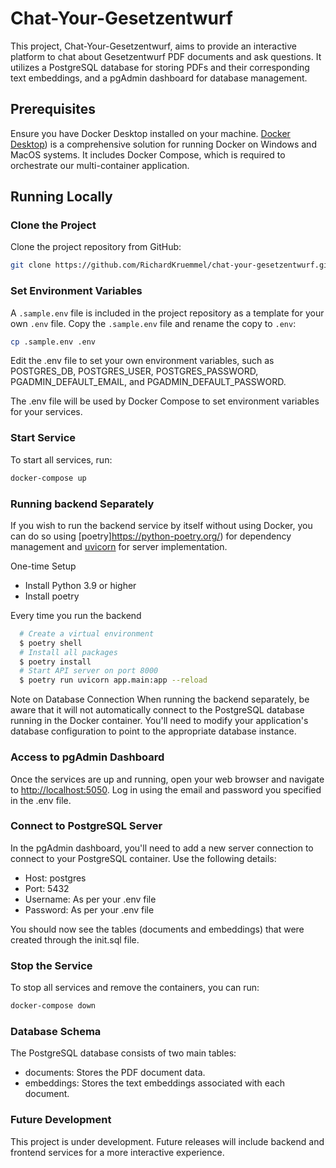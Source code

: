 # Chat-Your-Gesetzentwurf

This project, Chat-Your-Gesetzentwurf, aims to provide an interactive platform to chat about Gesetzentwurf PDF documents and ask questions. It utilizes a PostgreSQL database for storing PDFs and their corresponding text embeddings, and a pgAdmin dashboard for database management.

## Prerequisites

Ensure you have Docker Desktop installed on your machine. [Docker Desktop](https://www.docker.com/products/docker-desktop)) is a comprehensive solution for running Docker on Windows and MacOS systems. It includes Docker Compose, which is required to orchestrate our multi-container application.

## Running Locally

### Clone the Project

Clone the project repository from GitHub:

```bash
git clone https://github.com/RichardKruemmel/chat-your-gesetzentwurf.git
```

### Set Environment Variables

A `.sample.env` file is included in the project repository as a template for your own `.env` file. Copy the `.sample.env` file and rename the copy to `.env`:

```bash
cp .sample.env .env
```

Edit the .env file to set your own environment variables, such as POSTGRES_DB, POSTGRES_USER, POSTGRES_PASSWORD, PGADMIN_DEFAULT_EMAIL, and PGADMIN_DEFAULT_PASSWORD.

The .env file will be used by Docker Compose to set environment variables for your services.

### Start Service

To start all services, run:

```bash
docker-compose up
```

### Running backend Separately

If you wish to run the backend service by itself without using Docker, you can do so using [poetry]https://python-poetry.org/) for dependency management and [uvicorn](https://www.uvicorn.org/) for server implementation.

One-time Setup

- Install Python 3.9 or higher
- Install poetry

Every time you run the backend

```bash
  # Create a virtual environment
  $ poetry shell
  # Install all packages
  $ poetry install
  # Start API server on port 8000
  $ poetry run uvicorn app.main:app --reload
```

Note on Database Connection
When running the backend separately, be aware that it will not automatically connect to the PostgreSQL database running in the Docker container. You'll need to modify your application's database configuration to point to the appropriate database instance.

### Access to pgAdmin Dashboard

Once the services are up and running, open your web browser and navigate to <http://localhost:5050>. Log in using the email and password you specified in the .env file.

### Connect to PostgreSQL Server

In the pgAdmin dashboard, you'll need to add a new server connection to connect to your PostgreSQL container. Use the following details:

- Host: postgres
- Port: 5432
- Username: As per your .env file
- Password: As per your .env file

You should now see the tables (documents and embeddings) that were created through the init.sql file.

### Stop the Service

To stop all services and remove the containers, you can run:

```bash
docker-compose down
```

### Database Schema

The PostgreSQL database consists of two main tables:

- documents: Stores the PDF document data.
- embeddings: Stores the text embeddings associated with each document.

### Future Development

This project is under development. Future releases will include backend and frontend services for a more interactive experience.
